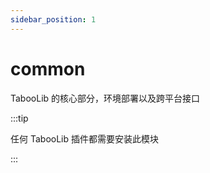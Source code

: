 ```yaml
---
sidebar_position: 1
---
```


# common

TabooLib 的核心部分，环境部署以及跨平台接口

:::tip

任何 TabooLib 插件都需要安装此模块

:::